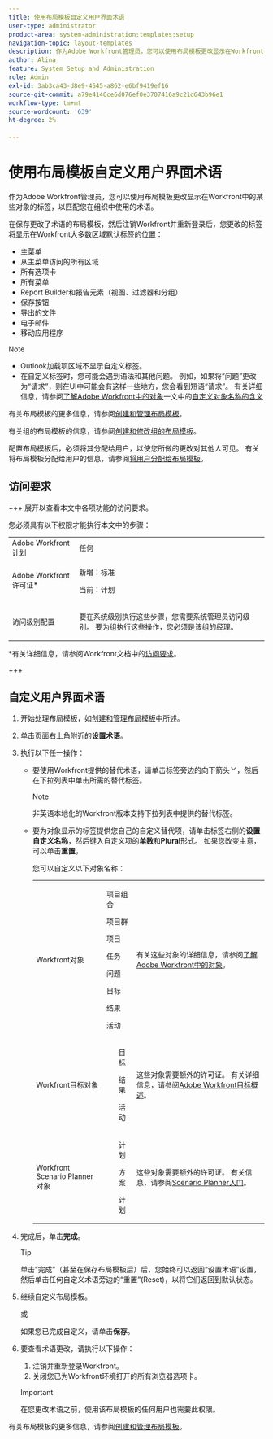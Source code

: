 ```yaml
---
title: 使用布局模板自定义用户界面术语
user-type: administrator
product-area: system-administration;templates;setup
navigation-topic: layout-templates
description: 作为Adobe Workfront管理员，您可以使用布局模板更改显示在Workfront中的某些对象的标签，以匹配您在组织中使用的术语。
author: Alina
feature: System Setup and Administration
role: Admin
exl-id: 3ab3ca43-d8e9-4545-a862-e6bf9419ef16
source-git-commit: a79e4146ce6d076ef0e3707416a9c21d643b96e1
workflow-type: tm+mt
source-wordcount: '639'
ht-degree: 2%

---
```


# 使用布局模板自定义用户界面术语

作为Adobe Workfront管理员，您可以使用布局模板更改显示在Workfront中的某些对象的标签，以匹配您在组织中使用的术语。

在保存更改了术语的布局模板，然后注销Workfront并重新登录后，您更改的标签将显示在Workfront大多数区域默认标签的位置：

* 主菜单
* 从主菜单访问的所有区域
* 所有选项卡
* 所有菜单
* Report Builder和报告元素（视图、过滤器和分组）
* 保存按钮
* 导出的文件
* 电子邮件
* 移动应用程序

>[!NOTE]
>
>* Outlook加载项区域不显示自定义标签。
>* 在自定义标签时，您可能会遇到语法和其他问题。 例如，如果将“问题”更改为“请求”，则在UI中可能会有这样一些地方，您会看到短语“请求”。 有关详细信息，请参阅[了解Adobe Workfront中的对象](../../../workfront-basics/navigate-workfront/workfront-navigation/understand-objects.md)一文中的[自定义对象名称的含义](../../../workfront-basics/navigate-workfront/workfront-navigation/understand-objects.md#implications-of-customizing-object-names)
>

有关布局模板的更多信息，请参阅[创建和管理布局模板](../../../administration-and-setup/customize-workfront/use-layout-templates/create-and-manage-layout-templates.md)。

有关组的布局模板的信息，请参阅[创建和修改组的布局模板](../../../administration-and-setup/manage-groups/work-with-group-objects/create-and-modify-a-groups-layout-templates.md)。

配置布局模板后，必须将其分配给用户，以使您所做的更改对其他人可见。 有关将布局模板分配给用户的信息，请参阅[将用户分配给布局模板](../use-layout-templates/assign-users-to-layout-template.md)。

## 访问要求

+++ 展开以查看本文中各项功能的访问要求。

您必须具有以下权限才能执行本文中的步骤：

<table style="table-layout:auto"> 
 <col> 
 <col> 
 <tbody> 
  <tr> 
   <td role="rowheader">Adobe Workfront计划</td> 
   <td>任何</td> 
  </tr> 
  <tr> 
   <td role="rowheader">Adobe Workfront许可证*</td> 
   <td><p>新增：标准</p>
  <p> 当前：计划</p>
   </td> 
  </tr> 
  <tr> 
   <td role="rowheader">访问级别配置</td> 
   <td> <p>要在系统级别执行这些步骤，您需要系统管理员访问级别。
要为组执行这些操作，您必须是该组的经理。</p> </td> 
  </tr> 
 </tbody> 
</table>

*有关详细信息，请参阅Workfront文档中的[访问要求](/help/quicksilver/administration-and-setup/add-users/access-levels-and-object-permissions/access-level-requirements-in-documentation.md)。

+++

## 自定义用户界面术语

1. 开始处理布局模板，如[创建和管理布局模板](../../../administration-and-setup/customize-workfront/use-layout-templates/create-and-manage-layout-templates.md)中所述。
1. 单击页面右上角附近的&#x200B;**设置术语**。
1. 执行以下任一操作：

   * 要使用Workfront提供的替代术语，请单击标签旁边的向下箭头![](assets/dropdown-arrow.png)，然后在下拉列表中单击所需的替代标签。

     >[!NOTE]
     >
     >非英语本地化的Workfront版本支持下拉列表中提供的替代标签。

   * 要为对象显示的标签提供您自己的自定义替代项，请单击标签右侧的&#x200B;**设置自定义名称**，然后键入自定义项的&#x200B;**单数**&#x200B;和&#x200B;**Plural**&#x200B;形式。 如果您改变主意，可以单击&#x200B;**重置**。

     您可以自定义以下对象名称：

     <table style="table-layout:auto">
      <col>
      <col>
      <col>
      <tbody>
       <tr>
        <td role="rowheader"><p>Workfront对象</p></td>
        <td>
          <p>项目组合</p>
          <p>项目群</p>
          <p>项目</p>
          <p>任务</p>
          <p>问题</p>
          <p>目标</p>
          <p>结果</p>
          <p>活动</p>
         </ul></td>
        <td><p>有关这些对象的详细信息，请参阅<a href="../../../workfront-basics/navigate-workfront/workfront-navigation/understand-objects.md" class="MCXref xref">了解Adobe Workfront中的对象</a>。</p></td>
       </tr>
       <tr>
        <td role="rowheader"><p>Workfront目标对象</p></td>
        <td>
         <ul>
          <p>目标</p>
          <p>结果</p>
          <p>活动</p>
         </ul></td>
        <td><p>这些对象需要额外的许可证。 有关详细信息，请参阅<a href="../../../workfront-goals/goal-management/wf-goals-overview.md" class="MCXref xref">Adobe Workfront目标概述</a>。</p></td>
       </tr>
       <tr data-mc-conditions="">
        <td role="rowheader"><p>Workfront Scenario Planner对象</p></td>
        <td>
         <ul>
          <p>计划</p>
          <p>方案</p>
          <p>计划 </p>
         </ul></td>
        <td><p>这些对象需要额外的许可证。 有关信息，请参阅<a href="../../../scenario-planner/get-started-with-scenario-planning.md" class="MCXref xref">Scenario Planner入门</a>。</p></td>
       </tr>
      </tbody>
     </table>

1. 完成后，单击&#x200B;**完成**。

   >[!TIP]
   >
   >单击“完成”（甚至在保存布局模板后）后，您始终可以返回“设置术语”设置，然后单击任何自定义术语旁边的“重置”(Reset)，以将它们返回到默认状态。

1. 继续自定义布局模板。

   或

   如果您已完成自定义，请单击&#x200B;**保存**。

1. 要查看术语更改，请执行以下操作：

   1. 注销并重新登录Workfront。
   1. 关闭您已为Workfront环境打开的所有浏览器选项卡。

   >[!IMPORTANT]
   >
   >在您更改术语之前，使用该布局模板的任何用户也需要此权限。

有关布局模板的更多信息，请参阅[创建和管理布局模板](../../../administration-and-setup/customize-workfront/use-layout-templates/create-and-manage-layout-templates.md)。
